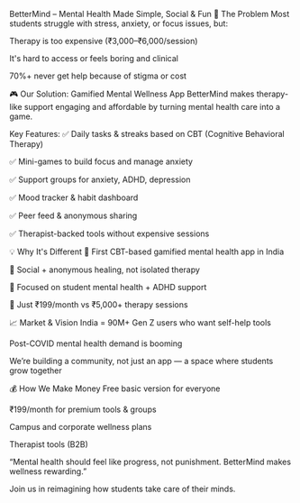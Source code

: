 BetterMind – Mental Health Made Simple, Social & Fun
🧩 The Problem
Most students struggle with stress, anxiety, or focus issues, but:

Therapy is too expensive (₹3,000–₹6,000/session)

It's hard to access or feels boring and clinical

70%+ never get help because of stigma or cost

🎮 Our Solution: Gamified Mental Wellness App
BetterMind makes therapy-like support engaging and affordable by turning mental health care into a game.

Key Features:
✅ Daily tasks & streaks based on CBT (Cognitive Behavioral Therapy)

✅ Mini-games to build focus and manage anxiety

✅ Support groups for anxiety, ADHD, depression

✅ Mood tracker & habit dashboard

✅ Peer feed & anonymous sharing

✅ Therapist-backed tools without expensive sessions

💡 Why It's Different
🎯 First CBT-based gamified mental health app in India

👥 Social + anonymous healing, not isolated therapy

🧠 Focused on student mental health + ADHD support

💸 Just ₹199/month vs ₹5,000+ therapy sessions

📈 Market & Vision
India = 90M+ Gen Z users who want self-help tools

Post-COVID mental health demand is booming

We’re building a community, not just an app — a space where students grow together

💰 How We Make Money
Free basic version for everyone

₹199/month for premium tools & groups

Campus and corporate wellness plans

Therapist tools (B2B)

“Mental health should feel like progress, not punishment. BetterMind makes wellness rewarding.”

Join us in reimagining how students take care of their minds.
